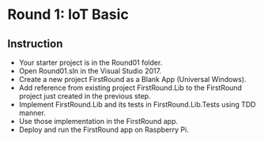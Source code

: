 # Round 1: IoT Basic

## Instruction

* Your starter project is in the Round01 folder.
* Open Round01.sln in the Visual Studio 2017.
* Create a new project FirstRound as a Blank App (Universal Windows).
* Add reference from existing project FirstRound.Lib to the FirstRound project just created in the previous step.
* Implement FirstRound.Lib and its tests in FirstRound.Lib.Tests using TDD manner.
* Use those implementation in the FirstRound app.
* Deploy and run the FirstRound app on Raspberry Pi.